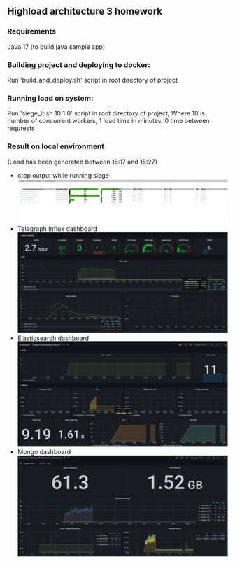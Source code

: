 ## Highload architecture 3 homework

### Requirements
Java 17 (to build java sample app)

### Building project and deploying to docker:
Run 'build_and_deploy.sh' script in root directory of project

### Running load on system:
Run 'siege_it.sh 10 1 0' script in root directory of project,
Where 10 is number of concurrent workers, 1 load time in minutes, 0 time between requrests

### Result on local environment
(Load has been generated between 15:17 and 15:27)
* ctop output while running siege ![ctop_output.png](ctop_output.png)
* Telegraph Influx dashboard ![Telegraf Influx dashboard.png](Telegraf%20Influx%20dashboard.png)
* Elasticsearch dashboard ![Elasticsearch dashboard.png](Elasticsearch%20dashboard.png)
* Mongo dashboard ![Mongo dashboard.png](Mongo%20dashboard.png)